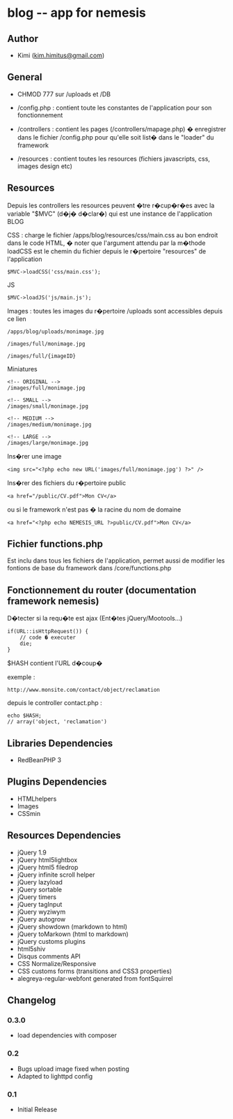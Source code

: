 blog -- app for nemesis
=============================

Author
------------
* Kimi (kim.himitus@gmail.com)

General
------------

* CHMOD 777 sur /uploads et /DB

* /config.php : contient toute les constantes de l'application pour son fonctionnement

* /controllers : contient les pages (/controllers/mapage.php) � enregistrer dans le fichier /config.php pour qu'elle soit list� dans le "loader" du framework

* /resources : contient toutes les resources (fichiers javascripts, css, images design etc)


Resources
------------

Depuis les controllers les resources peuvent �tre r�cup�r�es avec la variable "$MVC" (d�j� d�clar�) qui est une instance de l'application BLOG

CSS : charge le fichier /apps/blog/resources/css/main.css au bon endroit dans le code HTML, � noter que l'argument attendu par la m�thode loadCSS est le chemin du fichier depuis le r�pertoire "resources" de l'application

	$MVC->loadCSS('css/main.css');

JS

	$MVC->loadJS('js/main.js');


Images : toutes les images du r�pertoire /uploads sont accessibles depuis ce lien

	/apps/blog/uploads/monimage.jpg

	/images/full/monimage.jpg

	/images/full/{imageID}


Miniatures

	<!-- ORIGINAL -->
	/images/full/monimage.jpg

	<!-- SMALL -->
	/images/small/monimage.jpg

	<!-- MEDIUM -->
	/images/medium/monimage.jpg

	<!-- LARGE -->
	/images/large/monimage.jpg


Ins�rer une image

	<img src="<?php echo new URL('images/full/monimage.jpg') ?>" />

Ins�rer des fichiers du r�pertoire public

	<a href="/public/CV.pdf">Mon CV</a>

ou si le framework n'est pas � la racine du nom de domaine

	<a href="<?php echo NEMESIS_URL ?>public/CV.pdf">Mon CV</a>


Fichier functions.php
------------
Est inclu dans tous les fichiers de l'application, permet aussi de modifier les fontions de base du framework dans /core/functions.php


Fonctionnement du router (documentation framework nemesis)
------------
D�tecter si la requ�te est ajax (Ent�tes jQuery/Mootools...)

	if(URL::isHttpRequest()) {
		// code � executer
		die;
	}


$HASH contient l'URL d�coup�

exemple :

	http://www.monsite.com/contact/object/reclamation


depuis le controller contact.php :

	echo $HASH;
	// array('object, 'reclamation')


Libraries Dependencies
------------
* RedBeanPHP 3

Plugins Dependencies
------------
* HTMLhelpers
* Images
* CSSmin

Resources Dependencies
------------
* jQuery 1.9
* jQuery html5lightbox
* jQuery html5 filedrop
* jQuery infinite scroll helper
* jQuery lazyload
* jQuery sortable
* jQuery timers
* jQuery tagInput
* jQuery wyziwym
* jQuery autogrow
* jQuery showdown (markdown to html)
* jQuery toMarkown (html to markdown)
* jQuery customs plugins
* html5shiv
* Disqus comments API
* CSS Normalize/Responsive
* CSS customs forms (transitions and CSS3 properties)
* alegreya-regular-webfont generated from fontSquirrel


Changelog
------------

### 0.3.0
* load dependencies with composer

### 0.2
* Bugs upload image fixed when posting
* Adapted to lighttpd config

### 0.1
* Initial Release
